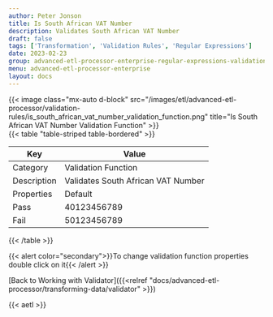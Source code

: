 ```yaml
---
author: Peter Jonson
title: Is South African VAT Number
description: Validates South African VAT Number
draft: false
tags: ['Transformation', 'Validation Rules', 'Regular Expressions']
date: 2023-02-23
group: advanced-etl-processor-enterprise-regular-expressions-validation
menu: advanced-etl-processor-enterprise
layout: docs
---
```


{{< image class="mx-auto d-block"  src="/images/etl/advanced-etl-processor/validation-rules/is_south_african_vat_number_validation_function.png" title="Is South African VAT Number Validation Function" >}}
\
{{< table "table-striped table-bordered" >}}

| Key         | Value                              |
| ----------- | ---------------------------------- |
| Category    | Validation Function                |
| Description | Validates South African VAT Number |
| Properties  | Default                            |
| Pass        | 40123456789                        |
| Fail        | 50123456789                        |

{{< /table >}}

{{< alert color="secondary">}}To change validation function properties double click on it{{< /alert >}}

[Back to Working with Validator]({{<relref "docs/advanced-etl-processor/transforming-data/validator" >}})

{{< aetl >}}
